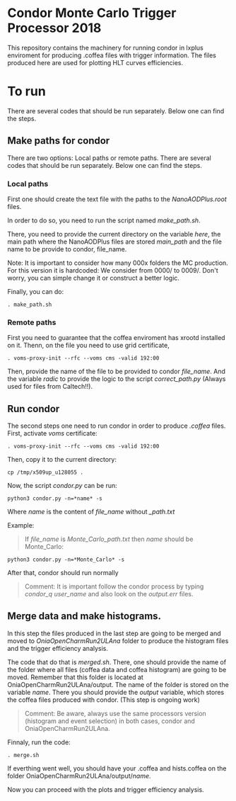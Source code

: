 # Condor Monte Carlo Trigger Processor 2018

This repository contains the machinery for running condor in lxplus enviroment for producing .coffea files with trigger information. The files produced here are used for plotting HLT curves efficiencies.

# To run

There are several codes that should be run separately. Below one can find the steps.

## Make paths for condor

There are two options: Local paths or remote paths.
There are several codes that should be run separately. Below one can find the steps.

### Local paths

First one should create the text file with the paths to the *NanoAODPlus.root* files.

In order to do so, you need to run the script named *make_path.sh*.

There, you need to provide the current directory on the variable *here*, the main path where the NanoAODPlus files are stored *main_path* and the file name to be provide to condor, file_name.

Note: It is important to consider how many 000x folders the MC production. For this version it is hardcoded: We consider from 0000/ to 0009/. Don't worry, you can simple change it or construct a better logic.

Finally, you can do:

    . make_path.sh

### Remote paths

First you need to guarantee that the coffea enviroment has xrootd installed on it.
Thenn, on the file you need to use grid certificate,

    . voms-proxy-init --rfc --voms cms -valid 192:00
    
Then, provide the name of the file to be provided to condor *file_name*. And the variable *radic* to provide the logic to the script *correct_path.py* (Always used for files from Caltech!!).

## Run condor

The second steps one need to run condor in order to produce *.coffea* files. First, activate *voms* certificate:

    . voms-proxy-init --rfc --voms cms -valid 192:00
    
Then, copy it to the current directory:

    cp /tmp/x509up_u128055 .

Now, the script *condor.py* can be run:

    python3 condor.py -n=*name* -s

Where *name* is the content of *file_name* without *_path.txt*

Example:

> If *file_name* is *Monte_Carlo_path.txt* then *name* should be Monte_Carlo:

    python3 condor.py -n=*Monte_Carlo* -s

After that, condor should run normally

> Comment: It is important follow the condor process by typing *condor_q user_name* and also look on the *output.err* files.

## Merge data and make histograms.

In this step the files produced in the last step are going to be merged and moved to *OniaOpenCharmRun2ULAna* folder to produce the histogram files and the trigger efficiency analysis.

The code that do that is *merged.sh*. There, one should provide the name of the folder where all files (coffea data and coffea histogram) are going to be moved. Remember that this folder is located at OniaOpenCharmRun2ULAna/output. The name of the folder is stored on the variable *name*.
There you should provide the *output* variable, which stores the coffea files produced with condor. (This step is ongoing work)

> Comment: Be aware, always use the same processors version (histogram and event selection) in both cases, condor and  OniaOpenCharmRun2ULAna.

Finnaly, run the code:

    . merge.sh
    
If everthing went well, you should have your .coffea and hists.coffea on the folder OniaOpenCharmRun2ULAna/output/*name*.

Now you can proceed with the plots and trigger efficiency analysis.

